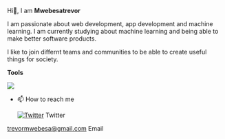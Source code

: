 Hi👋, I am **Mwebesatrevor** 

I am passionate about web development, app development and machine learning. I am currently studying about machine learning and being able to make better software products.

I like to join differnt teams and communities to be able to create useful things for society.

**Tools**

[![](https://skillicons.dev/icons?i=py,html,css,js,git,docker,django,vscode)](https://skillicons.dev)

- 📫 How to reach me

    [![Twitter][1.2]][1] Twitter 

trevormwebesa@gmail.com  Email

<!-- icons with padding -->
[1.1]: http://i.imgur.com/tXSoThF.png (twitter icon with padding)

<!-- icons without padding -->
[1.2]: http://i.imgur.com/wWzX9uB.png (twitter icon without padding)

<!-- links to your social media accounts -->
[1]: http://www.twitter.com/MwebesaTrevor

<!---
Mwebesatrevor/Mwebesatrevor is a ✨ special ✨ repository because its `README.md` (this file) appears on your GitHub profile.
You can click the Preview link to take a look at your changes.
--->
